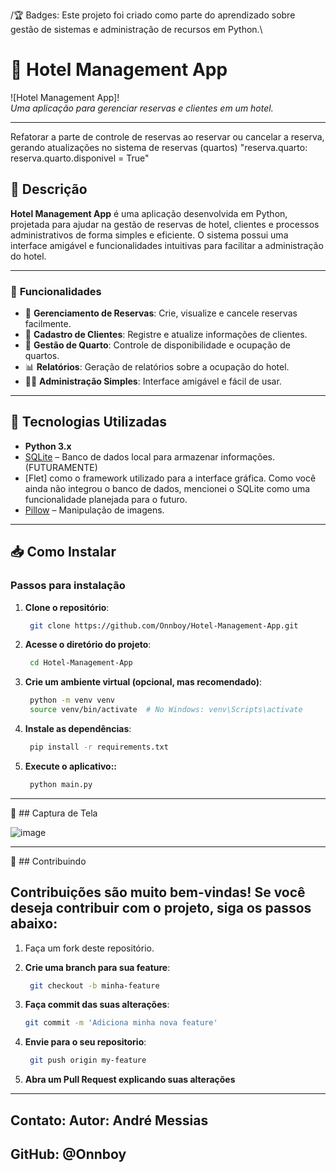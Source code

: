 /🏆 Badges:
Este projeto foi criado como parte do aprendizado sobre gestão de sistemas e administração de recursos em Python.\

# 🏨 **Hotel Management App**

![Hotel Management App]!  
*Uma aplicação para gerenciar reservas e clientes em um hotel.*

---
Refatorar a parte de controle de reservas ao reservar ou cancelar a reserva, gerando atualizações no sistema de reservas (quartos) "reserva.quarto:
                     reserva.quarto.disponivel = True"

## 🚀 **Descrição**

**Hotel Management App** é uma aplicação desenvolvida em Python, projetada para ajudar na gestão de reservas de hotel, clientes e processos administrativos de forma simples e eficiente. O sistema possui uma interface amigável e funcionalidades intuitivas para facilitar a administração do hotel.

---

### 🌟 **Funcionalidades**

- 📅 **Gerenciamento de Reservas**: Crie, visualize e cancele reservas facilmente.
- 🧳 **Cadastro de Clientes**: Registre e atualize informações de clientes.
- 🏨 **Gestão de Quarto**: Controle de disponibilidade e ocupação de quartos.
- 📊 **Relatórios**: Geração de relatórios sobre a ocupação do hotel.
- 🧑‍💼 **Administração Simples**: Interface amigável e fácil de usar.

---

## 🔧 **Tecnologias Utilizadas**

- **Python 3.x**
- [SQLite](https://www.sqlite.org/) – Banco de dados local para armazenar informações.(FUTURAMENTE)
- [Flet] como o framework utilizado para a interface gráfica. Como você ainda não integrou o banco de dados, mencionei o SQLite como uma funcionalidade planejada para o futuro.
- [Pillow](https://python-pillow.org/) – Manipulação de imagens.

---

## 📥 **Como Instalar**

### Passos para instalação

1. **Clone o repositório**:
   ```bash
    git clone https://github.com/Onnboy/Hotel-Management-App.git
2. **Acesse o diretório do projeto**:
   ```bash
    cd Hotel-Management-App
3. **Crie um ambiente virtual (opcional, mas recomendado)**:
   ```bash
    python -m venv venv
    source venv/bin/activate  # No Windows: venv\Scripts\activate
4. **Instale as dependências**:
   ```bash
    pip install -r requirements.txt
5. **Execute o aplicativo::**
   ```bash
    python main.py
---

📸 ## Captura de Tela

![image](https://github.com/user-attachments/assets/4fc3c6cd-b4f2-4257-af7e-0e14ac5d428f)

---

🤝 ## Contribuindo
## Contribuições são muito bem-vindas! Se você deseja contribuir com o projeto, siga os passos abaixo:

1. Faça um fork deste repositório.

2. **Crie uma branch para sua feature**:
   ```bash
    git checkout -b minha-feature

3. **Faça commit das suas alterações**:
    ```bash
    git commit -m 'Adiciona minha nova feature'

4. **Envie para o seu repositorio**:
   ```bash
    git push origin my-feature

5. **Abra um Pull Request explicando suas alterações**

---
 Contato:
Autor: André Messias
-
GitHub: @Onnboy
---   
